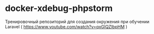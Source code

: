 # docker-xdebug-phpstorm
Тренировочный репозиторий для создания окружения при обучении Laravel ( https://www.youtube.com/watch?v=qxGlQZIbpHM )
